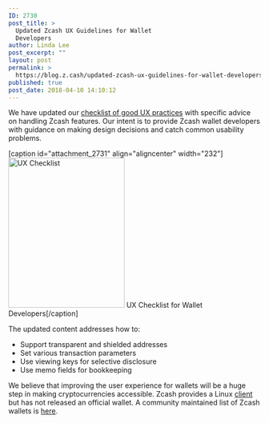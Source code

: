```yaml
---
ID: 2730
post_title: >
  Updated Zcash UX Guidelines for Wallet
  Developers
author: Linda Lee
post_excerpt: ""
layout: post
permalink: >
  https://blog.z.cash/updated-zcash-ux-guidelines-for-wallet-developers/
published: true
post_date: 2018-04-10 14:10:12
---
```

We have updated our <a href="https://z.cash/support/ux-checklist.html">checklist of good UX practices</a> with specific advice on handling Zcash features. Our intent is to provide Zcash wallet developers with guidance on making design decisions and catch common usability problems.

[caption id="attachment_2731" align="aligncenter" width="232"]<a href="https://z.cash/static/zcash-ux-checklist-20180118.pdf"><img class="wp-image-2731 size-medium" src="https://blog.z.cash/wp-content/uploads/2018/04/zcash-ux-checklist-20180410-thumb-232x300.png" alt="UX Checklist" width="232" height="300" /></a> UX Checklist for Wallet Developers[/caption]

The updated content addresses how to: 
<ul>
 	<li>Support transparent and shielded addresses</li>
 	<li>Set various transaction parameters</li>
 	<li>Use viewing keys for selective disclosure</li>
 	<li>Use memo fields for bookkeeping </li>
</ul>
We believe that improving the user experience for wallets will be a huge step in making cryptocurrencies accessible. Zcash provides a Linux <a href="https://z.cash/download.html">client</a> but has not released an official wallet. A community maintained list of Zcash wallets is <a href="https://www.zcashcommunity.com/wallets/">here</a>.